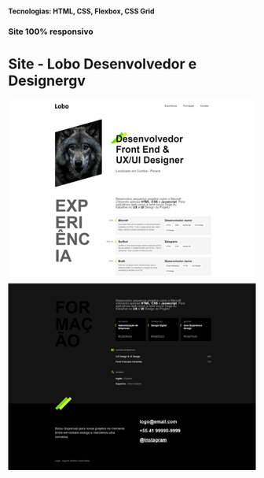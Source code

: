 <h4>Tecnologias: HTML, CSS, Flexbox, CSS Grid</h4>
<h3>Site 100% responsivo</h3>

# Site - Lobo Desenvolvedor e Designergv
<img src="https://github.com/dieegobs/Lobo---Desenvolvedor-e-Designer/blob/main/img/lobo.png?raw=true"/>





